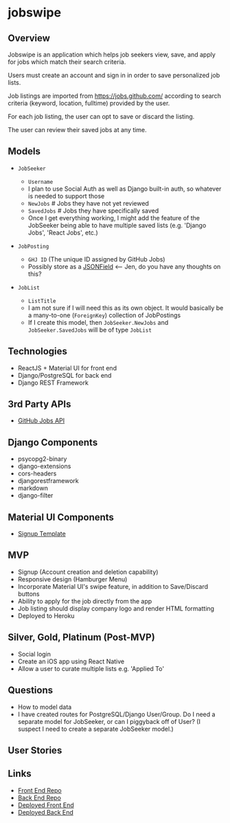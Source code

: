 # jobswipe

## Overview

Jobswipe is an application which helps job seekers view, save, and apply for jobs which
match their search criteria.

Users must create an account and sign in in order to save personalized job lists.

Job listings are imported from https://jobs.github.com/ according to search criteria (keyword, location, fulltime) provided by the user.

For each job listing, the user can opt to save or discard the listing.

The user can review their saved jobs at any time.

## Models

- `JobSeeker`

  - `Username`
  - I plan to use Social Auth as well as Django built-in auth, so whatever is needed to support those
  - `NewJobs` # Jobs they have not yet reviewed
  - `SavedJobs` # Jobs they have specifically saved
  - Once I get everything working, I might add the feature of the JobSeeker being able to have multiple saved lists (e.g. 'Django Jobs', 'React Jobs', etc.)

- `JobPosting`

  - `GHJ ID` (The unique ID assigned by GitHub Jobs)
  - Possibly store as a [JSONField](https://docs.djangoproject.com/en/3.0/ref/contrib/postgres/fields/#jsonfield) <-- Jen, do you have any thoughts on this?

- `JobList`
  - `ListTitle`
  - I am not sure if I will need this as its own object. It would basically be a many-to-one (`ForeignKey`) collection of JobPostings
  - If I create this model, then `JobSeeker.NewJobs` and `JobSeeker.SavedJobs` will be of type `JobList`

## Technologies

- ReactJS + Material UI for front end
- Django/PostgreSQL for back end
- Django REST Framework

## 3rd Party APIs

- [GitHub Jobs API](https://jobs.github.com/api)

## Django Components

- psycopg2-binary
- django-extensions
- cors-headers
- djangorestframework
- markdown
- django-filter

## Material UI Components

- [Signup Template](https://github.com/mui-org/material-ui/tree/master/docs/src/pages/getting-started/templates/sign-up)

## MVP

- Signup (Account creation and deletion capability)
- Responsive design (Hamburger Menu)
- Incorporate Material UI's swipe feature, in addition to Save/Discard buttons
- Ability to apply for the job directly from the app
- Job listing should display company logo and render HTML formatting
- Deployed to Heroku

## Silver, Gold, Platinum (Post-MVP)

- Social login
- Create an iOS app using React Native
- Allow a user to curate multiple lists e.g. 'Applied To'

## Questions

- How to model data
- I have created routes for PostgreSQL/Django User/Group. Do I need a separate model for JobSeeker, or can I piggyback off of User? (I suspect I need to create a separate JobSeeker model.)

## User Stories

## Links

- [Front End Repo](https://github.com/michelene/jobswipe_fe)
- [Back End Repo](https://github.com/michelene/jobswipe_be)
- [Deployed Front End]()
- [Deployed Back End]()
